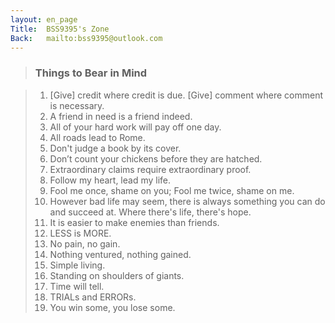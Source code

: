 ```yaml
---
layout: en_page
Title:  BSS9395's Zone
Back:   mailto:bss9395@outlook.com
---
```


> ### Things to Bear in Mind

> 01. [Give] credit where credit is due. [Give] comment where comment is necessary. 
> 01. A friend in need is a friend indeed.
> 01. All of your hard work will pay off one day.
> 01. All roads lead to Rome.
> 01. Don't judge a book by its cover.
> 01. Don’t count your chickens before they are hatched.
> 01. Extraordinary claims require extraordinary proof.
> 01. Follow my heart, lead my life.
> 01. Fool me once, shame on you; Fool me twice, shame on me.
> 01. However bad life may seem, there is always something you can do and succeed at. Where there's life, there's hope.
> 01. It is easier to make enemies than friends.
> 01. LESS is MORE.
> 01. No pain, no gain.
> 01. Nothing ventured, nothing gained.
> 01. Simple living.
> 01. Standing on shoulders of giants.
> 01. Time will tell.
> 01. TRIALs and ERRORs.
> 01. You win some, you lose some.
